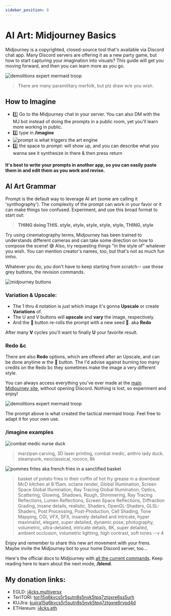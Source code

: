 ```yaml
---
sidebar_position: 8
---
```

# AI Art: Midjourney Basics

Midjourney is a copyrighted, closed-source tool that's available via Discord chat app. Many Discord servers are offering it as a new party game, but how to start capturing your imagination into visuals? This guide will get you moving forward, and then you can learn more as you go.

![demolitions expert mermaid troop](./demolisher.png)
> There are many paramilitary merfolk, but plz draw w/e you wish.

## How to Imagine
- 1️⃣ Go to the Midjourney chat in your server. You can also DM with the MJ bot instead of doing the prompts in a public room, yet you'll learn more working in public.
- 2️⃣ type in **/imagine**
- ![prompt is what triggers the art engine](./prompt.png)
- 3️⃣ the space to *prompt:* will show up, and you can describe what you wanna see it synthesize in there & then press return

 
#### It's best to write your prompts in another app, so you can easily paste them in and edit them as you work and revise.


## AI Art Grammar
Prompt is the default way to leverage AI art (some are calling it 'synthography'). The complexity of the prompt can work in your favor or it can make things too confused. Experiment, and use this broad format to start out:

> **THING doing THIS. style, style, style, style, style, THING, style**

Try using cinematography terms, Midjourney has been trained to understands different cameras and can take some direction on how to compose the scene! 😅 Also, try requesting things "in the style of" whatever you wish. You can mention creator's names, too, but that's not as much fun imho. 

Whatever you do, you don't have to keep starting from scratch-- use those grey buttons, the revision commands.

![midjourney buttons](./mjbtns.png)


### Variation & Upscale:
+ The 1 thru 4 notation is just which image it's gonna **Upscale** or create **Variations** of.
+ The U and V buttons will **upscale** and **vary** the image, respectively.
+ And the 🔁  button re-rolls the prompt with a new seed 🌱. aka **Redo**

After many **V** cycles you'll want to finally **U** your favorite result. 

### Redo &c
There are also **Redo** options, which are offered after an Upscale, and can be done anytime w the 🔁 button. The  I'd advise against burning too many credits on the Redo bc they sometimes make the image a very different style. 

You can always access everything you've ever made at the [main Midjourney site](https://www.midjourney.com/app/), without opening Discord. Nothing is lost, so experiment and enjoy!

![demolitions expert mermaid troop](./demolisher-prompt.png)

The prompt above is what created the tactical mermaid troop. Feel free to adapt it for your own use.

### /imagine examples
![combat medic nurse duck](./prompt9.png)
> marzipan carving, 3D laser printing, combat medic, anthro lady duck. steampunk, neoclassical, rococo, 8k

![pommes frites aka french fries in a sanctified basket](./prompt8.png)
> basket of potato fries in their coffin of hot fry grease in a downbeat McD kitchen at 9:15am. octane render, Global Illumination, Screen Space Global Illumination, Ray Tracing Global Illumination, Optics, Scattering, Glowing, Shadows, Rough, Shimmering, Ray Tracing Reflections, Lumen Reflections, Screen Space Reflections, Diffraction Grading, insane details, realistic, Shaders, OpenGL-Shaders, GLSL-Shaders, Post Processing, Post-Production, Cell Shading, Tone Mapping, CGI, VFX, SFX, insanely detailed and intricate, hyper maximalist, elegant, super detailed, dynamic pose, photography, volumetric, ultra-detailed, intricate details, 8K, super detailed, ambient occlusion, volumetric lighting, high contrast, soft tones --v 4

Enjoy and remember to share this new art movement with your frens. Maybe invite the Midjourney bot to your home Discord server, too...

Here's the official docs to Midjourney with [all the current commands](https://docs.midjourney.com/docs/command-list). Keep reading here to learn about the next mode, **/blend**.

## My donation links:

- EGLD: [j4cks.multiversx](https://explorer.multiversx.com/accounts/erd159mypt4myss3mqrs89ft0hjeacffks2690gq9u3mlh73m9sh0w5s09eqhh)
- TeriTORI: [tori15q6kvcs5r5sutn8s5nvk5tpq7ztgxre6ss5urh](https://www.mintscan.io/teritori/account/tori15q6kvcs5r5sutn8s5nvk5tpq7ztgxre6ss5urh)
- KUJIra: [kujira15q6kvcs5r5sutn8s5nvk5tpq7ztgxre6rvpd4d](https://www.mintscan.io/kujira/account/kujira15q6kvcs5r5sutn8s5nvk5tpq7ztgxre6rvpd4d)
- ETHereum: [j4cks.eth](https://etherscan.io/enslookup-search?search=j4cks.eth)